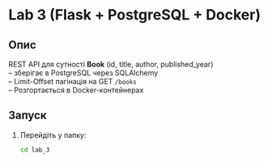 # Lab 3 (Flask + PostgreSQL + Docker)

## Опис
REST API для сутності **Book** (id, title, author, published_year)  
– зберігає в PostgreSQL через SQLAlchemy  
– Limit-Offset пагінація на GET `/books`  
– Розгортається в Docker-контейнерах

## Запуск

1. Перейдіть у папку:
   ```bash
   cd lab_3
